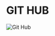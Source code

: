 # GIT HUB

![Git Hub](https://user-images.githubusercontent.com/77672209/152731703-cc914850-4531-4b92-918d-2e1d880af263.png)
